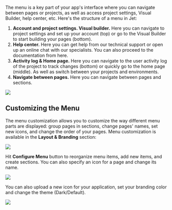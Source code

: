 The menu is a key part of your app's interface where you can navigate between pages or projects, as well as access project settings, Visual Builder, help center, etc. Here's the structure of a menu in Jet:

1. **Account and project settings. Visual builder.** Here you can navigate to project settings and set up your account \(top\) or go to the Visual Builder to start building your pages \(bottom\).
2. **Help center.** Here you can get help from our technical support or open up an online chat with our specialists. You can also proceed to the documentation from here.
3. **Activity log & Home page.** Here you can navigate to the user activity log of the project to track changes \(bottom\) or quickly go to the home page \(middle\). As well as switch between your projects and environments.
4. **Navigate between pages.** Here you can navigate between pages and sections.

![](https://gblobscdn.gitbook.com/assets%2F-LQ08RFAKZvFADEiXKFy%2F-MFcDogPkD71l64EUKam%2F-MFcEqWjUk8U5_7hLq-r%2Fimage.png?alt=media&token=a221e6bd-548b-4311-9e0a-8435880088c8)

## Customizing the Menu

The menu customization allows you to customize the way different menu parts are displayed: group pages in sections, change pages' names, set new icons, and change the order of your pages. Menu customization is available in the **Layout & Branding** section:

![](https://gblobscdn.gitbook.com/assets%2F-LQ08RFAKZvFADEiXKFy%2F-MW8iW3fJYGvhUx4cv9y%2F-MWBGbmPU_sli_jo68QX%2FGIF210.gif?alt=media&token=92ababa7-707a-42ef-b11b-8b9251c05f5b)

Hit **Configure Menu** button to reorganize menu items, add new items, and create sections. You can also specify an icon for a page and change its name.

![](https://gblobscdn.gitbook.com/assets%2F-LQ08RFAKZvFADEiXKFy%2F-MW8iW3fJYGvhUx4cv9y%2F-MWBH-KcqLu88G_wfIrO%2FGIF211.gif?alt=media&token=3093663a-b846-4fdf-a9c5-356b24c11876)

You can also upload a new icon for your application, set your branding color and change the theme \(Dark/Default\).

![](https://gblobscdn.gitbook.com/assets%2F-LQ08RFAKZvFADEiXKFy%2F-MW8iW3fJYGvhUx4cv9y%2F-MWBHZmOvGthi_Zg-Hxn%2FGIF212.gif?alt=media&token=a067d633-e504-4e71-bdc6-01fec6f108ef)

